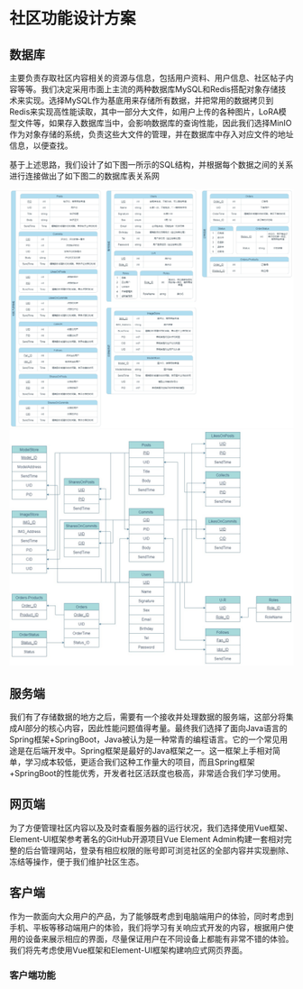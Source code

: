 # 社区功能设计方案

## 数据库

主要负责存取社区内容相关的资源与信息，包括用户资料、用户信息、社区帖子内容等等。我们决定采用市面上主流的两种数据库MySQL和Redis搭配对象存储技术来实现。选择MySQL作为基底用来存储所有数据，并把常用的数据拷贝到Redis来实现高性能读取，其中一部分大文件，如用户上传的各种图片，LoRA模型文件等，如果存入数据库当中，会影响数据库的查询性能，因此我们选择MinIO作为对象存储的系统，负责这些大文件的管理，并在数据库中存入对应文件的地址信息，以便查找。

基于上述思路，我们设计了如下图一所示的SQL结构，并根据每个数据之间的关系进行连接做出了如下图二的数据库表关系网

![SQL设计](SQL设计稿-P1.jpg)
![SQL设计](SQL设计稿-P2.jpg)

## 服务端

我们有了存储数据的地方之后，需要有一个接收并处理数据的服务端，这部分将集成AI部分的核心内容，因此性能问题值得考量。最终我们选择了面向Java语言的Spring框架+SpringBoot，Java被认为是一种常青的编程语言。它的一个常见用途是在后端开发中。Spring框架是最好的Java框架之一。这一框架上手相对简单，学习成本较低，更适合我们这种工作量大的项目，而且Spring框架+SpringBoot的性能优秀，开发者社区活跃度也极高，非常适合我们学习使用。

## 网页端

为了方便管理社区内容以及及时查看服务器的运行状况，我们选择使用Vue框架、Element-UI框架参考著名的GitHub开源项目Vue Element Admin构建一套相对完整的后台管理网站，登录有相应权限的账号即可浏览社区的全部内容并实现删除、冻结等操作，便于我们维护社区生态。

## 客户端

作为一款面向大众用户的产品，为了能够既考虑到电脑端用户的体验，同时考虑到手机、平板等移动端用户的体验，我们将学习有关响应式开发的内容，根据用户使用的设备来展示相应的界面，尽量保证用户在不同设备上都能有非常不错的体验。我们将先考虑使用Vue框架和Element-UI框架构建响应式网页界面。

### 客户端功能
